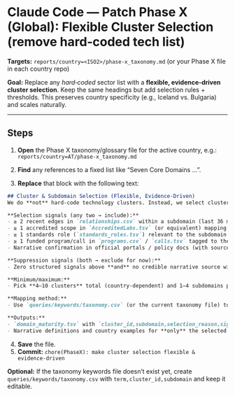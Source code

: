 # Claude Code — Patch Phase X (Global): Flexible Cluster Selection (remove hard‑coded tech list)

**Targets:** `reports/country=<ISO2>/phase-x_taxonomy.md` (or your Phase X file in each country repo)

**Goal:** Replace any *hard‑coded* sector list with a **flexible, evidence‑driven cluster selection**. Keep the same headings but add selection rules + thresholds. This preserves country specificity (e.g., Iceland vs. Bulgaria) and scales naturally.

---

## Steps
1) **Open** the Phase X taxonomy/glossary file for the active country, e.g.:  
   `reports/country=AT/phase-x_taxonomy.md`

2) **Find** any references to a fixed list like “Seven Core Domains …”.

3) **Replace** that block with the following text:

```markdown
## Cluster & Subdomain Selection (Flexible, Evidence‑Driven)
We do **not** hard‑code technology clusters. Instead, we select clusters and subdomains based on country‑specific evidence and our Phase‑X keyword taxonomy.

**Selection signals (any two → include):**
- ≥ 2 recent edges in `relationships.csv` within a subdomain (last 36 months)
- ≥ 1 accredited scope in `AccreditedLabs.tsv` (or equivalent) mapping to the subdomain
- ≥ 1 standards role (`standards_roles.tsv`) relevant to the subdomain
- ≥ 1 funded program/call in `programs.csv` / `calls.tsv` tagged to the subdomain
- Narrative confirmation in official portals / policy docs (with source ID in Evidence Register)

**Suppression signals (both → exclude for now):**
- Zero structured signals above **and** no credible narrative source within the last 5 years

**Minimum/maximum:**
- Pick **4–10 clusters** total (country‑dependent) and 1–4 subdomains per cluster. If fewer than 4 meet the threshold, include the best evidence‑supported ones and mark others as **“latent”** with `notes=low_evidence`.

**Mapping method:**
- Use `queries/keywords/taxonomy.csv` (or the current taxonomy file) to map terms → clusters → subdomains. Allow multi‑tagging across clusters; don’t force uniqueness.

**Outputs:**
- `domain_maturity.tsv` with `cluster_id,subdomain,selection_reason,signals_count,notes`.
- Narrative definitions and country examples for **only** the selected clusters/subdomains.
```

4) **Save** the file.
5) **Commit:** `chore(PhaseX): make cluster selection flexible & evidence‑driven`

**Optional:** If the taxonomy keywords file doesn’t exist yet, create `queries/keywords/taxonomy.csv` with `term,cluster_id,subdomain` and keep it editable.

